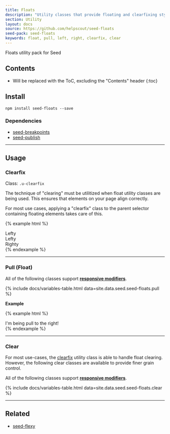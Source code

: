 ```yaml
---
title: Floats
description: "Utility classes that provide floating and clearfixing styles to elements."
section: Utility
layout: docs
source: https://github.com/helpscout/seed-floats
seed-pack: seed-floats
keywords: float, pull, left, right, clearfix, clear
---
```


Floats utility pack for Seed

## Contents

* Will be replaced with the ToC, excluding the "Contents" header
{:toc}

## Install

```
npm install seed-floats --save
```


### Dependencies

* [seed-breakpoints](/seed/packs/seed-breakpoints)
* [seed-publish](/seed/packs/seed-publish)



---


## Usage


### Clearfix

Class: `.u-clearfix`

The technique of "clearing" must be utilitized when float utility classes are being used. This ensures that elements on your page align correctly.

For most use cases, applying a "clearfix" class to the parent selector containing floating elements takes care of this.


{% example html %}
<div class="u-clearfix">
  <div class="u-pull-left">
    Lefty
  </div>
  <div class="u-pull-left">
    Lefty
  </div>
  <div class="u-pull-right">
    Righty
  </div>
</div>
{% endexample %}


---


### Pull (Float)

All of the following classes support **[responsive modifiers](/seed/packs/seed-breakpoints/#responsive-modifiers)**.

{% include docs/variables-table.html data=site.data.seed.seed-floats.pull %}


**Example**

{% example html %}
<div class="u-clearfix">
  <div class="u-pull-right">
    I'm being pull to the right!
  </div>
</div>
{% endexample %}


---


### Clear

For most use-cases, the [clearfix](#clearfix) utility class is able to handle float clearing. However, the following clear classes are available to provide finer grain control.

All of the following classes support **[responsive modifiers](/seed/packs/seed-breakpoints/#responsive-modifiers)**.


{% include docs/variables-table.html data=site.data.seed.seed-floats.clear %}



---



## Related

* [seed-flexy](/seed/packs/seed-flexy)
